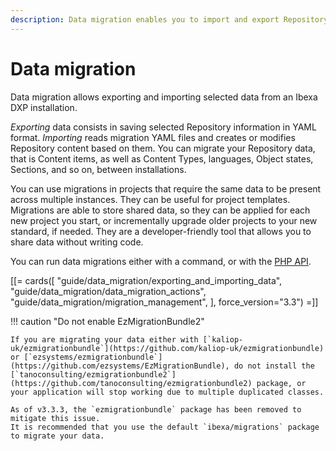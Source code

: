 ```yaml
---
description: Data migration enables you to import and export Repository data by using YAML files.
---
```


# Data migration

Data migration allows exporting and importing selected data from an Ibexa DXP installation.

*Exporting* data consists in saving selected Repository information in YAML format.
*Importing* reads migration YAML files and creates or modifies Repository content based on them.
You can migrate your Repository data, that is Content items, as well as Content Types, languages, Object states, Sections, and so on,
between installations.

You can use migrations in projects that require the same data to be present across multiple instances.
They can be useful for project templates. Migrations are able to store shared data, so they can be applied for each new project you start,
or incrementally upgrade older projects to your new standard, if needed.
They are a developer-friendly tool that allows you to share data without writing code.

You can run data migrations either with a command, or with the [PHP API](public_php_api_managing_migrations.md).

[[= cards([
    "guide/data_migration/exporting_and_importing_data",
    "guide/data_migration/data_migration_actions",
    "guide/data_migration/migration_management",
], force_version="3.3") =]]

!!! caution "Do not enable EzMigrationBundle2"

    If you are migrating your data either with [`kaliop-uk/ezmigrationbundle`](https://github.com/kaliop-uk/ezmigrationbundle) or [`ezsystems/ezmigrationbundle`](https://github.com/ezsystems/EzMigrationBundle), do not install the [`tanoconsulting/ezmigrationbundle2`](https://github.com/tanoconsulting/ezmigrationbundle2) package, or your application will stop working due to multiple duplicated classes.
    
    As of v3.3.3, the `ezmigrationbundle` package has been removed to mitigate this issue. 
    It is recommended that you use the default `ibexa/migrations` package to migrate your data. 
